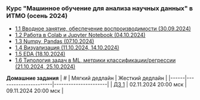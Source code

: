 ### Курс "Машинное обучение для анализа научных данных" в ИТМО (осень 2024)
- [1.1 Вводное занятие, обеспечение воспроизводимости (30.09.2024)](Lectures/Lecture%201)
- [1.2 Работа в Colab и Jupyter Notebook (04.10.2024)](Lectures/Lecture%202)
- [1.3 Numpy, Pandas (07.10.2024)](Lectures/Lecture%203)
- [1.4 Визуализация (11.10.2024, 14.10.2024)](Lectures/Lecture%204)
- [1.5 EDA (18.10.2024)](Lectures/Lecture%205)
- [1.6 Типология задач в ML, метрики классификации/регрессии (21.10.2024, 25.10.2024)](Lectures/Lectures%206-7)


**Домашние задания**
| #    | Мягкий дедлайн       | Жесткий дедлайн      |
|------|----------------------|----------------------|
| [ДЗ 1](HW/hw_1.md) | 02.11.2024 20:00 мск | 09.11.2024 20:00 мск |

